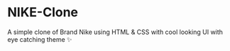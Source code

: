 # NIKE-Clone
A simple clone of Brand Nike using HTML & CSS with cool looking UI with eye catching theme ✨
